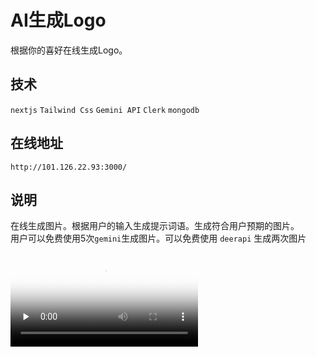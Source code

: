 # AI生成Logo
 根据你的喜好在线生成Logo。
## 技术
`nextjs` `Tailwind Css` `Gemini API` `Clerk` `mongodb`

## 在线地址 
`http://101.126.22.93:3000/`
## 说明
 在线生成图片。根据用户的输入生成提示词语。生成符合用户预期的图片。    
用户可以免费使用5次`gemini`生成图片。可以免费使用 `deerapi` 生成两次图片
    
<video id="video" controls="" preload="none" poster="封面">
      <source id="mp4" src="使用.mp4" type="video/mp4">
</videos>   

